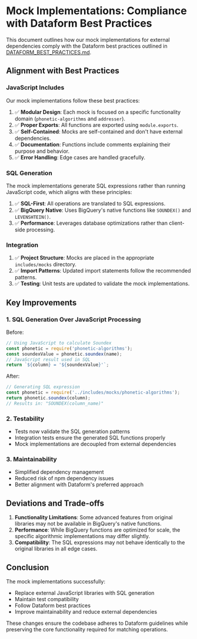 # Mock Implementations: Compliance with Dataform Best Practices

This document outlines how our mock implementations for external dependencies comply with the Dataform best practices outlined in [DATAFORM_BEST_PRACTICES.md](./DATAFORM_BEST_PRACTICES.md).

## Alignment with Best Practices

### JavaScript Includes

Our mock implementations follow these best practices:

1. ✅ **Modular Design**: Each mock is focused on a specific functionality domain (`phonetic-algorithms` and `addresser`).
2. ✅ **Proper Exports**: All functions are exported using `module.exports`.
3. ✅ **Self-Contained**: Mocks are self-contained and don't have external dependencies.
4. ✅ **Documentation**: Functions include comments explaining their purpose and behavior.
5. ✅ **Error Handling**: Edge cases are handled gracefully.

### SQL Generation

The mock implementations generate SQL expressions rather than running JavaScript code, which aligns with these principles:

1. ✅ **SQL-First**: All operations are translated to SQL expressions.
2. ✅ **BigQuery Native**: Uses BigQuery's native functions like `SOUNDEX()` and `LEVENSHTEIN()`.
3. ✅ **Performance**: Leverages database optimizations rather than client-side processing.

### Integration

1. ✅ **Project Structure**: Mocks are placed in the appropriate `includes/mocks` directory.
2. ✅ **Import Patterns**: Updated import statements follow the recommended patterns.
3. ✅ **Testing**: Unit tests are updated to validate the mock implementations.

## Key Improvements

### 1. SQL Generation Over JavaScript Processing

Before:
```javascript
// Using JavaScript to calculate Soundex
const phonetic = require('phonetic-algorithms');
const soundexValue = phonetic.soundex(name);
// JavaScript result used in SQL
return `${column} = '${soundexValue}'`;
```

After:
```javascript
// Generating SQL expression
const phonetic = require('../includes/mocks/phonetic-algorithms');
return phonetic.soundex(column);
// Results in: "SOUNDEX(column_name)"
```

### 2. Testability

- Tests now validate the SQL generation patterns
- Integration tests ensure the generated SQL functions properly
- Mock implementations are decoupled from external dependencies

### 3. Maintainability

- Simplified dependency management
- Reduced risk of npm dependency issues
- Better alignment with Dataform's preferred approach

## Deviations and Trade-offs

1. **Functionality Limitations**: Some advanced features from original libraries may not be available in BigQuery's native functions.
2. **Performance**: While BigQuery functions are optimized for scale, the specific algorithmic implementations may differ slightly.
3. **Compatibility**: The SQL expressions may not behave identically to the original libraries in all edge cases.

## Conclusion

The mock implementations successfully:
- Replace external JavaScript libraries with SQL generation
- Maintain test compatibility
- Follow Dataform best practices
- Improve maintainability and reduce external dependencies

These changes ensure the codebase adheres to Dataform guidelines while preserving the core functionality required for matching operations. 